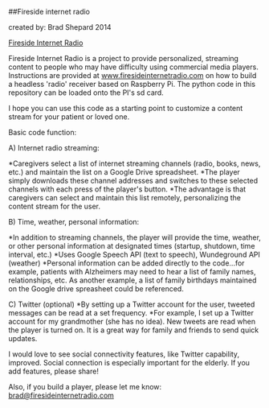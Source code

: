 
##Fireside internet radio

created by: Brad Shepard  2014

[Fireside Internet Radio](www.firesideinternetradio.com)

Fireside Internet Radio is a project to provide personalized, streaming content to people who may have difficulty using commercial media players.  Instructions are provided at www.firesideinternetradio.com on how to build a headless 'radio' receiver based on Raspberry Pi.  The python code in this repository can be loaded onto the PI's sd card.

I hope you can use this code as a starting point to customize a content stream for your patient or loved one.  

Basic code function:

A) Internet radio streaming:

*Caregivers select a list of internet streaming channels (radio, books, news, etc.) and maintain the list on a Google Drive spreadsheet.
*The player simply downloads these channel addresses and switches to these selected channels with each press of the player's button.
*The advantage is that caregivers can select and maintain this list remotely, personalizing the content stream for the user.

B) Time, weather, personal information:

*In addition to streaming channels, the player will provide the time, weather, or other personal information at designated times (startup, shutdown, time interval, etc.)
*Uses Google Speech API (text to speech), Wundeground API (weather)
*Personal information can be added directly to the code...for example, patients with Alzheimers may need to hear a list of family names, relationships, etc. As another example, a list of family birthdays maintained on the Google drive spreasheet could be referenced.

C) Twitter (optional)
*By setting up a Twitter account for the user, tweeted messages can be read at a set frequency.
*For example, I set up a Twitter account for my grandmother (she has no idea).  New tweets are read when the player is turned on.  It is a great way for family and friends to send quick updates.


I would love to see social connectivity features, like Twitter capability, improved.  Social connection is especially important for the elderly.  If you add features, please share!

Also, if you build a player, please let me know:  brad@firesideinternetradio.com

